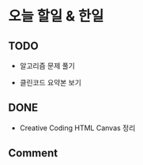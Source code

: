 # 오늘 할일 & 한일

## TODO

- 알고리즘 문제 풀기

- 클린코드 요약본 보기

## DONE

- Creative Coding HTML Canvas 정리

## Comment
